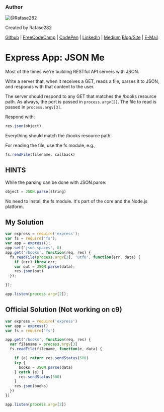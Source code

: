 ### Author

![@Rafase282](https://avatars0.githubusercontent.com/Rafase282?&s=128)

Created by Rafase282

[Github](https://github.com/Rafase282) | [FreeCodeCamp](http://www.freecodecamp.com/rafase282) | [CodePen](http://codepen.io/Rafase282/) | [LinkedIn](https://www.linkedin.com/in/rafase282) | [Medium](https://medium.com/@Rafase282) [Blog/Site](https://rafase282.wordpress.com/) | [E-Mail](mailto:rafase282@gmail.com)

# Express App: JSON Me

Most of the times we're building RESTful API servers with JSON.

Write a server that, when it receives a GET, reads a file, parses it to JSON, and responds with that content to the user.

The server should respond to any GET that matches the /books resource path. As always, the port is passed in `process.argv[2]`. The file to read is passed in `process.argv[3]`.

Respond with:

```javascript
res.json(object)
```

Everything should match the /books resource path.

For reading the file, use the fs module, e.g.,

```javascript
fs.readFile(filename, callback)
```

## HINTS

While the parsing can be done with JSON.parse:

```javascript
object = JSON.parse(string)
```

No need to install the fs module. It's part of the core and the Node.js platform.

## My Solution

```javascript
var express = require('express');
var fs = require("fs");
var app = express();
app.set('json spaces', 0)
app.get('/books', function(req, res) {
  fs.readFile(process.argv[3], 'utf8', function(err, data) {
    if (err) throw err;
    var out = JSON.parse(data);
    res.json(out)
  });

});

app.listen(process.argv[2]);
```

## Official Solution (Not working on c9)

```javascript
var express = require('express')
var app = express()
var fs = require('fs')

app.get('/books', function(req, res) {
  var filename = process.argv[3]
  fs.readFile(filename, function(e, data) {

    if (e) return res.sendStatus(500)
    try {
      books = JSON.parse(data)
    } catch (e) {
      res.sendStatus(500)
    }
    res.json(books)
  })
})

app.listen(process.argv[2])
```

